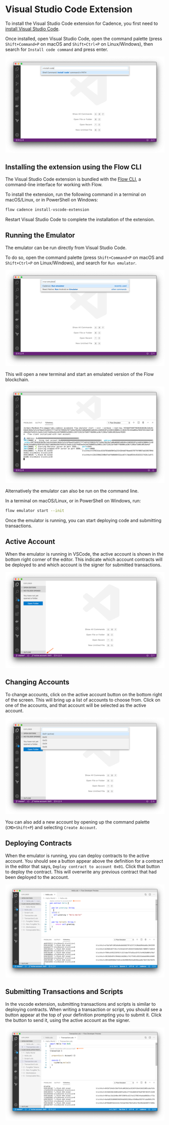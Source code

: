 # Visual Studio Code Extension

To install the Visual Studio Code extension for Cadence,
you first need to [install Visual Studio Code](https://code.visualstudio.com/Download).

Once installed, open Visual Studio Code, open the command palette
(press `Shift+Command+P` on macOS and `Shift+Ctrl+P` on Linux/Windows),
then search for `Install code command` and press enter.

![Visual Studio Code extension: Install code command](images/vscode-1-install.png)


## Installing the extension using the Flow CLI

The Visual Studio Code extension is bundled with the [Flow CLI](cli.md),
a command-line interface for working with Flow.

To install the extension, run the following command in a terminal on macOS/Linux,
or in PowerShell on Windows:

```sh
flow cadence install-vscode-extension
```

Restart Visual Studio Code to complete the installation of the extension.

## Running the Emulator

The emulator can be run directly from Visual Studio Code.

To do so, open the command palette
(press `Shift+Command+P` on macOS and `Shift+Ctrl+P` on Linux/Windows),
and search for `Run emulator`.

![Visual Studio Code extension: Run emulator](images/vscode-2-emulator.png)

This will open a new terminal and start an emulated version of the Flow blockchain.

![Visual Studio Code extension: Running emulator in terminal](images/vscode-3-emulator-terminal.png)

Alternatively the emulator can also be run on the command line.

In a terminal on macOS/Linux, or in PowerShell on Windows, run:

```sh
flow emulator start --init
```

Once the emulator is running, you can start deploying code and submitting transactions.

## Active Account

When the emulator is running in VSCode, the active account is shown in the bottom right corner of the editor. This indicate which account contracts will be deployed to and which account is the signer for submitted transactions.

![Visual Studio Code extension: Active account](images/vscode-4-active-account.png)

## Changing Accounts

To change accounts, click on the active account button on the bottom right of the screen. This will bring up a list of accounts to choose from. Click on one of the accounts, and that account will be selected as the active account.

![Visual Studio Code extension: Changing account](images/vscode-5-changing-accounts.png)

You can also add a new account by opening up the command palette (`CMD+Shift+P`) and selecting `Create Account`.

## Deploying Contracts

When the emulator is running, you can deploy contracts to the active account. You should see a button appear above the definition for a contract in the editor that says, `Deploy contract to account 0x01`. Click that button to deploy the contract. This will overwrite any previous contract that had been deployed to the account.

![Visual Studio Code extension: Deploying contracts](images/vscode-6-deploying-contracts.png)

## Submitting Transactions and Scripts

In the vscode extension, submitting transactions and scripts is similar to deploying contracts. When writing a transaction or script, you should see a button appear at the top of your definition prompting you to submit it. Click the button to send it, using the active account as the signer.

![Visual Studio Code extension: Submitting transactions and scripts](images/vscode-7-submitting-transactions-and-scripts.png)
